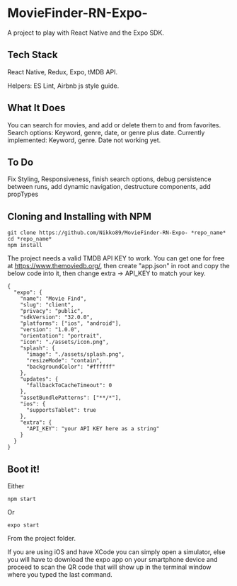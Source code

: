 # MovieFinder-RN-Expo-

A project to play with React Native and the Expo SDK.

## Tech Stack

React Native, Redux, Expo, tMDB API.

Helpers: ES Lint, Airbnb js style guide.

## What It Does

You can search for movies, and add or delete them to and from favorites.
Search options: Keyword, genre, date, or genre plus date.
Currently implemented: Keyword, genre. Date not working yet.

## To Do

Fix Styling, Responsiveness, finish search options, debug persistence between runs, add dynamic navigation, destructure components, add propTypes

## Cloning and Installing with NPM

```
git clone https://github.com/Nikko89/MovieFinder-RN-Expo- *repo_name*
cd *repo_name*
npm install
```

The project needs a valid TMDB API KEY to work. You can get one for free at https://www.themoviedb.org/, then create "app.json" in root and copy the below code into it, then change extra -> API_KEY to match your key.

```
{
  "expo": {
    "name": "Movie Find",
    "slug": "client",
    "privacy": "public",
    "sdkVersion": "32.0.0",
    "platforms": ["ios", "android"],
    "version": "1.0.0",
    "orientation": "portrait",
    "icon": "./assets/icon.png",
    "splash": {
      "image": "./assets/splash.png",
      "resizeMode": "contain",
      "backgroundColor": "#ffffff"
    },
    "updates": {
      "fallbackToCacheTimeout": 0
    },
    "assetBundlePatterns": ["**/*"],
    "ios": {
      "supportsTablet": true
    },
    "extra": {
      "API_KEY": "your API KEY here as a string"
    }
  }
}

```

## Boot it!

Either

```
npm start
```

Or

```
expo start
```

From the project folder.

If you are using iOS and have XCode you can simply open a simulator, else you will have to download the expo app on your smartphone device and proceed to scan the QR code that will show up in the terminal window where you typed the last command.
